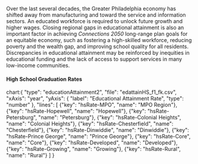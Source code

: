 Over the last several decades, the Greater Philadelphia economy has shifted away from manufacturing and toward the service and information sectors. An educated workforce is required to unlock future growth and higher wages. Closing regional gaps in educational attainment is also an important factor in achieving _Connections 2050_ long-range plan goals for an equitable economy, such as fostering a high-skilled workforce, reducing poverty and the wealth gap, and improving school quality for all residents. Discrepancies in educational attainment may be reinforced by inequities in educational funding and the lack of access to support services in many low-income communities.

<!-- chart:{
"type": "education1",
"file": "edattainComprehensive-f3_fk.csv",
"xAxis": "",
"yAxis": {
"format": "number",
"label": "Population",
"showValues": true
},
"options": [
{"value": "MPO", "name": "MPO Region"},
{"value": "Hopewell", "name": "Hopewell"},
{"value": "Petersburg", "name": "Petersburg"},
{"value": "ColonialHeights", "name": "Colonial Heights"},
{"value": "Chesterfield", "name": "Chesterfield"},
{"value": "Dinwiddie", "name": "Dinwiddie"},
{"value": "PrinceGeorge", "name": "Prince George"}
],
"bars": [
{"key": "Associates Degree", "name": "Associates Degree"},
{"key": "Bachelors Degree", "name": "Bachelors Degree"},
{"key": "Graduate/Professional Degree", "name": "Graduate/Professional Degree"},
{"key": "Some College", "name": "Some College"},
{"key": "Graduated High School", "name": "Graduated High School"},
{"key": "Some High School", "name": "Some High School"},
{"key": "Less than High School", "name": "Less than High School"}
],
"defaultOption": "MPO"
} -->

#### High School Graduation Rates

chart:{
"type": "educationAttainment2",
"file": "edattainHS_f1_fk.csv",
"xAxis": "year",
"yAxis": {
"label": "Educational Attainment Rate",
"type": "number"
},
"lines": [
{"key": "hsRate-MPO", "name": "MPO Region"},
{"key": "hsRate-Hopewell", "name": "Hopewell"},
{"key": "hsRate-Petersburg", "name": "Petersburg"},
{"key": "hsRate-Colonial Heights", "name": "Colonial Heights"},
{"key": "hsRate-Chesterfield", "name": "Chesterfield"},
{"key": "hsRate-Dinwiddie", "name": "Dinwiddie"},
{"key": "hsRate-Prince George", "name": "Prince George"},
{"key": "hsRate-Core", "name": "Core"},
{"key": "hsRate-Developed", "name": "Developed"},
{"key": "hsRate-Growing", "name": "Growing"},
{"key": "hsRate-Rural", "name": "Rural"}
]
}

